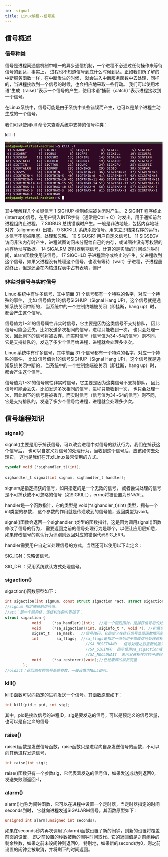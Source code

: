 ```yaml
---
id:  signal
title: Linux编程--信号篇
---
```


## 信号概述

### 信号种类
信号是进程间通信机制中唯一的异步通信机制，一个进程不必通过任何操作来等待信号的到达，事实上， 进程也不知道信号到底什么时候到达。正如我们所了解的中断服务函数一样，在中断发生的时候， 就会进入中断服务函数中去处理，同样的，当进程接收到一个信号的时候，也会相应地采取一些行动。 我们可以使用术语“生成（raise）”表示一个信号的产生，使用术语“捕获（catch）”表示进程接收到一个信号。

在Linux系统中，信号可能是由于系统中某些错误而产生，也可以是某个进程主动生成的一个信号。

我们可以使用kill 命令来查看系统中支持的信号种类：

kill -l

![3D1](img/Linux系统编程/signal.png)

其中我解释几个关键信号
1       SIGHUP           控制终端被关闭时产生。
2       SIGINT           程序终止(interrupt)信号，在用户键入INTR字符（通常是Ctrl + C）时发出，用于通知前台进程组终止进程。
7       SIGBUS           总线错误时产生。一般是非法地址，包括内存地址对齐（alignment）出错。
9       SIGKILL          系统杀戮信号。用来立即结束程序的运行，本信号不能被阻塞、处理和忽略。
10      SIGUSR1          用户自定义信号1。
11      SIGSEGV          访问非法内存时产生，进程试图访问未分配给自己的内存，或试图往没有写权限的内存地址写数据。
14      SIGALRM          定时器到期信号，计算的是实际的时间或时钟时间，alarm函数使用该信号。
17      SIGCHLD          子进程暂停或终止时产生，父进程收到这个信号，如果父进程没有处理这个信号，也没有等待（wait）子进程，子进程虽然终止，但是还会在内核进程表中占有表项，僵尸


### 非实时信号与实时信号

Linux 系统中有许多信号，其中前面 31 个信号都有一个特殊的名字，对应一个特殊的事件， 比如 信号值为1的信号SIGHUP（Signal Hang UP），这个信号就是通知系统关闭中断的， 当系统中的一个控制终端被关闭（即挂断，hang up）时，都会产生这个信号。

信号值为1~31的信号属性非实时信号，它主要是因为这类信号不支持排队， 因此信号可能会丢失。比如发送多次相同的信号，进程只能收到一次， 也只会处理一次，因此剩下的信号将被丢弃。而实时信号（信号值为34~64的信号）则不同， 它是支持排队的，发送了多少个信号给进程，进程就会处理多少次。

Linux 系统中有许多信号，其中前面 31 个信号都有一个特殊的名字，对应一个特殊的事件， 比如 信号值为1的信号SIGHUP（Signal Hang UP），这个信号就是通知系统关闭中断的， 当系统中的一个控制终端被关闭（即挂断，hang up）时，都会产生这个信号。

信号值为1~31的信号属性非实时信号，它主要是因为这类信号不支持排队， 因此信号可能会丢失。比如发送多次相同的信号，进程只能收到一次， 也只会处理一次，因此剩下的信号将被丢弃。而实时信号（信号值为34~64的信号）则不同， 它是支持排队的，发送了多少个信号给进程，进程就会处理多少次。

## 信号编程知识

### signal()

signal()主要是用于捕获信号，可以改变进程中对信号的默认行为，我们在捕获这个信号后， 也可以自定义对信号的处理行为，当收到这个信号后，应该如何去处理它， 这也是我们在开发Linux最常使用的方式。

```C title="signal()函数使用实例"
typedef void (*sighandler_t)(int);

sighandler_t signal(int signum, sighandler_t handler);
```

signum是指定捕获的信号，如果指定的是一个无效的信号， 或者尝试处理的信号是不可捕获或不可忽略的信号（如SIGKILL），errno将被设置为EINVAL。

handler是一个函数指针，它的类型是 void(*sighandler_t)(int) 类型，拥有一个int类型的参数， 这个参数的作用就是传递收到的信号值，返回类型为void。

signal()函数会返回一个sighandler_t类型的函数指针，这是因为调用signal()函数修改了信号的行为， 需要返回之前的信号处理行为是哪个，以便让应用层知悉， 如果修改信号的默认行为识别则返回对应的错误代码SIG_ERR。

handler需要用户自定义处理信号的方式，当然还可以使用以下宏定义：

SIG_IGN：忽略该信号。

SIG_DFL：采用系统默认方式处理信号。


### sigaction()
sigaction()函数原型如下：
```C title="sigaction()函数原型"
int sigaction(int signum, const struct sigaction *act, struct sigaction *oldact);
//signum 指定捕获的信号值。
//act：是一个结构体，该结构体的内容如下：
struct sigaction {
            void     (*sa_handler)(int);  //是一个函数指针，是捕获信号后的处理函数，它也有一个int类型的参数，传入信号的值，这个函数是标准的信号处理函数。
            void     (*sa_sigaction)(int, siginfo_t *, void *); //扩展信号处理函数，不予上个同时使用
            sigset_t   sa_mask;   //信号掩码，它指定了在执行信号处理函数期间阻塞的信号的掩码
            int        sa_flags;  //sa_flags是指定一系列用于修改信号处理过程行为的标志，由下面的0个或多个标志组合而成：
                                    //SA_RESETHAND   信号处理之后重新设置为默认的处理方式。
                                    //SA_SIGINFO  指示使用sa_sigaction成员而不是使用sa_handler 成员作为信号处理函数。
                                    //SA_NOCLDWAIT  表示父进程在它的子进程终止时不会收到SIGCHLD 信号， 这时子进程终止则不会成为僵尸进程。
            void     (*sa_restorer)(void);//已经废弃的成员变量
        };
//oldact：返回原有的信号处理参数，一般设置为NULL即可。
```


### kill()
kill()函数可以向指定的进程发送一个信号。其函数原型如下：

```C title="kill()函数原型"
int kill(pid_t pid, int sig);
```
其中，pid是接收信号的进程ID，sig是要发送的信号，可以是预定义的信号常量，也可以是自定义的信号


###  raise()
raise()函数是发送信号函数，raise函数只是进程向自身发送信号的函数，不可以向其他进程发送信号，
```C title="raise()函数原型"
int raise(int sig);
```

raise()函数只有一个参数sig，它代表着发送的信号值，如果发送成功则返回0，发送失败则返回-1，

### alarm()
alarm()也称为闹钟函数，它可以在进程中设置一个定时器，当定时器指定的时间seconds到时， 它就向进程发送SIGALARM信号。其函数原型如下：
```C title="alarm()函数原型"
unsigned int alarm(unsigned int seconds);
```
如果在seconds秒内再次调用了alarm()函数设置了新的闹钟，则新的设置将覆盖前面的设置， 即之前设置的秒数被新的闹钟时间取代。它的返回值是之前闹钟的剩余秒数，如果之前未设闹钟则返回0。 特别地，如果新的seconds为0，则之前设置的闹钟会被取消，并将剩下的时间返回。

